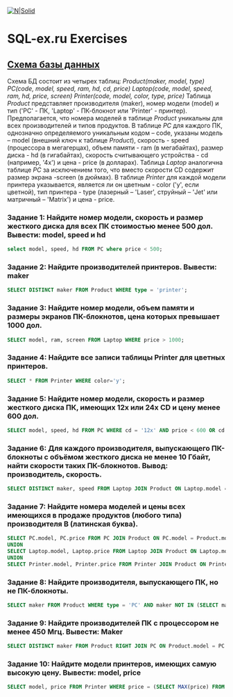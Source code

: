 [![N|Solid](https://encrypted-tbn0.gstatic.com/images?q=tbn:ANd9GcRUEqQLS3O85FLB-K8jA0f2K8p7fWGUrzq1qQ&usqp=CAU)](https://sql-ex.ru/)

# SQL-ex.ru Exercises

## **[Схема базы данных](https://sql-ex.ru/help/select13.php#db_1)**

Схема БД состоит из четырех таблиц:
*Product(maker, model, type)*
*PC(code, model, speed, ram, hd, cd, price)*
*Laptop(code, model, speed, ram, hd, price, screen)*
*Printer(code, model, color, type, price)*
Таблица *Product* представляет производителя (maker), номер модели (model) и тип ('PC' - ПК, 'Laptop' - ПК-блокнот или 'Printer' - принтер). Предполагается, что номера моделей в таблице *Product* уникальны для всех производителей и типов продуктов. В таблице *PC* для каждого ПК, однозначно определяемого уникальным кодом – code, указаны модель – model (внешний ключ к таблице *Product*), скорость - speed (процессора в мегагерцах), объем памяти - ram (в мегабайтах), размер диска - hd (в гигабайтах), скорость считывающего устройства - cd (например, '4x') и цена - price (в долларах). Таблица *Laptop* аналогична таблице *РС* за исключением того, что вместо скорости CD содержит размер экрана -screen (в дюймах). В таблице *Printer* для каждой модели принтера указывается, является ли он цветным - color ('y', если цветной), тип принтера - type (лазерный – 'Laser', струйный – 'Jet' или матричный – 'Matrix') и цена - price.

### Задание 1: Найдите номер модели, скорость и размер жесткого диска для всех ПК стоимостью менее 500 дол. Вывести: model, speed и hd 
```sql
select model, speed, hd FROM PC where price < 500;
```
### Задание 2: Найдите производителей принтеров. Вывести: maker
```sql
SELECT DISTINCT maker FROM Product WHERE type = 'printer';
```
### Задание 3: Найдите номер модели, объем памяти и размеры экранов ПК-блокнотов, цена которых превышает 1000 дол.
```sql
SELECT model, ram, screen FROM Laptop WHERE price > 1000;
```
### Задание 4: Найдите все записи таблицы Printer для цветных принтеров.
```sql
SELECT * FROM Printer WHERE color='y';
```
### Задание 5: Найдите номер модели, скорость и размер жесткого диска ПК, имеющих 12x или 24x CD и цену менее 600 дол.
```sql
SELECT model, speed, hd FROM PC WHERE cd = '12x' AND price < 600 OR cd = '24x' AND price < 600;
```
### Задание 6: Для каждого производителя, выпускающего ПК-блокноты c объёмом жесткого диска не менее 10 Гбайт, найти скорости таких ПК-блокнотов. Вывод: производитель, скорость.
```sql
SELECT DISTINCT maker, speed FROM Laptop JOIN Product ON Laptop.model = Product.model WHERE hd>=10;
```
### Задание 7: Найдите номера моделей и цены всех имеющихся в продаже продуктов (любого типа) производителя B (латинская буква).
```sql
SELECT PC.model, PC.price FROM PC JOIN Product ON PC.model = Product.model WHERE Product.maker = 'B';
UNION
SELECT Laptop.model, Laptop.price FROM Laptop JOIN Product ON Laptop.model = Product.model WHERE Product.maker = 'B';
UNION
SELECT Printer.model, Printer.price FROM Printer JOIN Product ON Printer.model = Product.model WHERE Product.maker = 'B';
```
### Задание 8: Найдите производителя, выпускающего ПК, но не ПК-блокноты.
```sql
SELECT maker FROM Product WHERE type = 'PC' AND maker NOT IN (SELECT maker FROM Product WHERE type = 'Laptop') GROUP BY maker;
```
### Задание 9: Найдите производителей ПК с процессором не менее 450 Мгц. Вывести: Maker
```sql
SELECT DISTINCT maker FROM Product RIGHT JOIN PC ON Product.model = PC.model WHERE PC.speed >= 450;
```
### Задание 10: Найдите модели принтеров, имеющих самую высокую цену. Вывести: model, price
```sql
SELECT model, price FROM Printer WHERE price = (SELECT MAX(price) FROM Printer);
```
